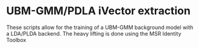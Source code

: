 # UBM-GMM/PDLA iVector extraction 

These scripts allow for the training of a UBM-GMM background model with a LDA/PLDA backend. The heavy lifting is done using the MSR Identity Toolbox
